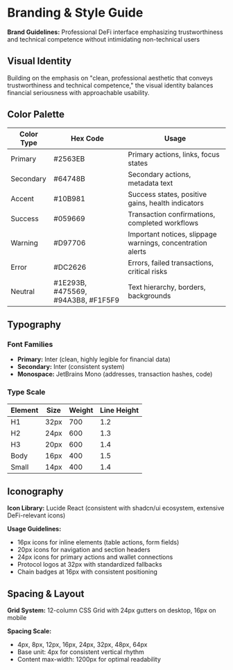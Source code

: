 # Branding & Style Guide

**Brand Guidelines:** Professional DeFi interface emphasizing trustworthiness and technical competence without intimidating non-technical users

## Visual Identity

Building on the emphasis on "clean, professional aesthetic that conveys trustworthiness and technical competence," the visual identity balances financial seriousness with approachable usability.

## Color Palette

| Color Type | Hex Code | Usage |
|------------|----------|-------|
| Primary | #2563EB | Primary actions, links, focus states |
| Secondary | #64748B | Secondary actions, metadata text |
| Accent | #10B981 | Success states, positive gains, health indicators |
| Success | #059669 | Transaction confirmations, completed workflows |
| Warning | #D97706 | Important notices, slippage warnings, concentration alerts |
| Error | #DC2626 | Errors, failed transactions, critical risks |
| Neutral | #1E293B, #475569, #94A3B8, #F1F5F9 | Text hierarchy, borders, backgrounds |

## Typography

### Font Families
- **Primary:** Inter (clean, highly legible for financial data)
- **Secondary:** Inter (consistent system)
- **Monospace:** JetBrains Mono (addresses, transaction hashes, code)

### Type Scale

| Element | Size | Weight | Line Height |
|---------|------|--------|-------------|
| H1 | 32px | 700 | 1.2 |
| H2 | 24px | 600 | 1.3 |
| H3 | 20px | 600 | 1.4 |
| Body | 16px | 400 | 1.5 |
| Small | 14px | 400 | 1.4 |

## Iconography

**Icon Library:** Lucide React (consistent with shadcn/ui ecosystem, extensive DeFi-relevant icons)

**Usage Guidelines:** 
- 16px icons for inline elements (table actions, form fields)
- 20px icons for navigation and section headers
- 24px icons for primary actions and wallet connections
- Protocol logos at 32px with standardized fallbacks
- Chain badges at 16px with consistent positioning

## Spacing & Layout

**Grid System:** 12-column CSS Grid with 24px gutters on desktop, 16px on mobile

**Spacing Scale:** 
- 4px, 8px, 12px, 16px, 24px, 32px, 48px, 64px
- Base unit: 4px for consistent vertical rhythm
- Content max-width: 1200px for optimal readability
